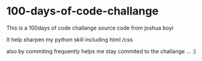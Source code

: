 # 100-days-of-code-challange

This is a 100days of code challange source code from joshua boyi 

It help sharpen my python skill including html /css 

also by commiting frequently helps me stay commited to the challange ... :)
